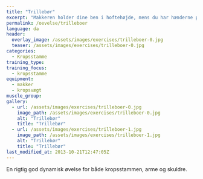 ```yaml
---
title: "Trillebør"
excerpt: "Makkeren holder dine ben i hoftehøjde, mens du har hænderne på jorden og strakt krop. Du fungerer nu som en trillebør, som makkeren skubber fremad."
permalink: /oevelse/trilleboer
language: da
header:
  overlay_image: /assets/images/exercises/trilleboer-0.jpg
  teaser: /assets/images/exercises/trilleboer-0.jpg
categories:
  - Kropsstamme
training_type: 
training_focus: 
  - kropsstamme
equipment:
  - makker
  - kropsvægt
muscle_group:
gallery:
  - url: /assets/images/exercises/trilleboer-0.jpg
    image_path: /assets/images/exercises/trilleboer-0.jpg
    alt: "Trillebør"
    title: "Trillebør"
  - url: /assets/images/exercises/trilleboer-1.jpg
    image_path: /assets/images/exercises/trilleboer-1.jpg
    alt: "Trillebør"
    title: "Trillebør"
last_modified_at: 2013-10-21T12:47:05Z
---
```


En rigtig god dynamisk øvelse for både kropsstammen, arme og skuldre.

